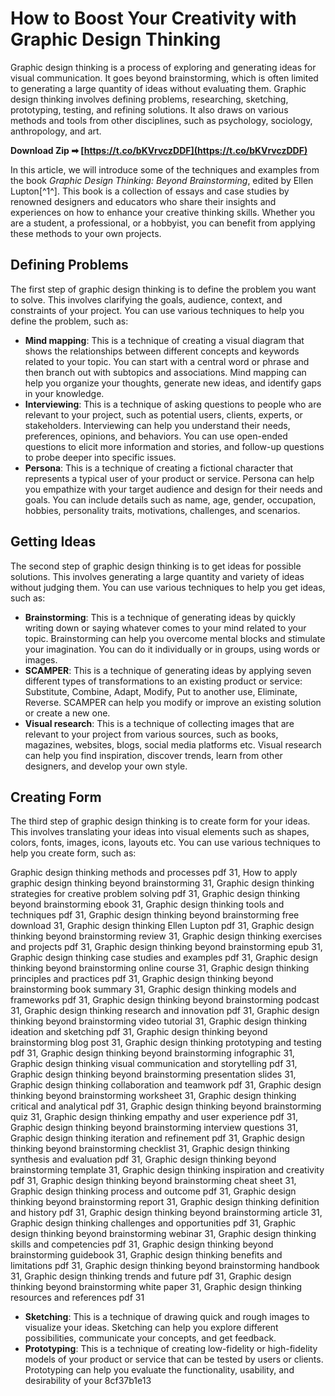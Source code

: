 # How to Boost Your Creativity with Graphic Design Thinking
 
Graphic design thinking is a process of exploring and generating ideas for visual communication. It goes beyond brainstorming, which is often limited to generating a large quantity of ideas without evaluating them. Graphic design thinking involves defining problems, researching, sketching, prototyping, testing, and refining solutions. It also draws on various methods and tools from other disciplines, such as psychology, sociology, anthropology, and art.
 
**Download Zip ➡ [https://t.co/bKVrvczDDF](https://t.co/bKVrvczDDF)**


 
In this article, we will introduce some of the techniques and examples from the book *Graphic Design Thinking: Beyond Brainstorming*, edited by Ellen Lupton[^1^]. This book is a collection of essays and case studies by renowned designers and educators who share their insights and experiences on how to enhance your creative thinking skills. Whether you are a student, a professional, or a hobbyist, you can benefit from applying these methods to your own projects.
 
## Defining Problems
 
The first step of graphic design thinking is to define the problem you want to solve. This involves clarifying the goals, audience, context, and constraints of your project. You can use various techniques to help you define the problem, such as:
 
- **Mind mapping**: This is a technique of creating a visual diagram that shows the relationships between different concepts and keywords related to your topic. You can start with a central word or phrase and then branch out with subtopics and associations. Mind mapping can help you organize your thoughts, generate new ideas, and identify gaps in your knowledge.
- **Interviewing**: This is a technique of asking questions to people who are relevant to your project, such as potential users, clients, experts, or stakeholders. Interviewing can help you understand their needs, preferences, opinions, and behaviors. You can use open-ended questions to elicit more information and stories, and follow-up questions to probe deeper into specific issues.
- **Persona**: This is a technique of creating a fictional character that represents a typical user of your product or service. Persona can help you empathize with your target audience and design for their needs and goals. You can include details such as name, age, gender, occupation, hobbies, personality traits, motivations, challenges, and scenarios.

## Getting Ideas
 
The second step of graphic design thinking is to get ideas for possible solutions. This involves generating a large quantity and variety of ideas without judging them. You can use various techniques to help you get ideas, such as:

- **Brainstorming**: This is a technique of generating ideas by quickly writing down or saying whatever comes to your mind related to your topic. Brainstorming can help you overcome mental blocks and stimulate your imagination. You can do it individually or in groups, using words or images.
- **SCAMPER**: This is a technique of generating ideas by applying seven different types of transformations to an existing product or service: Substitute, Combine, Adapt, Modify, Put to another use, Eliminate, Reverse. SCAMPER can help you modify or improve an existing solution or create a new one.
- **Visual research**: This is a technique of collecting images that are relevant to your project from various sources, such as books, magazines, websites, blogs, social media platforms etc. Visual research can help you find inspiration,
discover trends,
learn from other designers,
and develop your own style.

## Creating Form
 
The third step of graphic design thinking is to create form for your ideas. This involves translating your ideas into visual elements such as shapes, colors, fonts, images, icons, layouts etc. You can use various techniques to help you create form, such as:
 
Graphic design thinking methods and processes pdf 31,  How to apply graphic design thinking beyond brainstorming 31,  Graphic design thinking strategies for creative problem solving pdf 31,  Graphic design thinking beyond brainstorming ebook 31,  Graphic design thinking tools and techniques pdf 31,  Graphic design thinking beyond brainstorming free download 31,  Graphic design thinking Ellen Lupton pdf 31,  Graphic design thinking beyond brainstorming review 31,  Graphic design thinking exercises and projects pdf 31,  Graphic design thinking beyond brainstorming epub 31,  Graphic design thinking case studies and examples pdf 31,  Graphic design thinking beyond brainstorming online course 31,  Graphic design thinking principles and practices pdf 31,  Graphic design thinking beyond brainstorming book summary 31,  Graphic design thinking models and frameworks pdf 31,  Graphic design thinking beyond brainstorming podcast 31,  Graphic design thinking research and innovation pdf 31,  Graphic design thinking beyond brainstorming video tutorial 31,  Graphic design thinking ideation and sketching pdf 31,  Graphic design thinking beyond brainstorming blog post 31,  Graphic design thinking prototyping and testing pdf 31,  Graphic design thinking beyond brainstorming infographic 31,  Graphic design thinking visual communication and storytelling pdf 31,  Graphic design thinking beyond brainstorming presentation slides 31,  Graphic design thinking collaboration and teamwork pdf 31,  Graphic design thinking beyond brainstorming worksheet 31,  Graphic design thinking critical and analytical pdf 31,  Graphic design thinking beyond brainstorming quiz 31,  Graphic design thinking empathy and user experience pdf 31,  Graphic design thinking beyond brainstorming interview questions 31,  Graphic design thinking iteration and refinement pdf 31,  Graphic design thinking beyond brainstorming checklist 31,  Graphic design thinking synthesis and evaluation pdf 31,  Graphic design thinking beyond brainstorming template 31,  Graphic design thinking inspiration and creativity pdf 31,  Graphic design thinking beyond brainstorming cheat sheet 31,  Graphic design thinking process and outcome pdf 31,  Graphic design thinking beyond brainstorming report 31,  Graphic design thinking definition and history pdf 31,  Graphic design thinking beyond brainstorming article 31,  Graphic design thinking challenges and opportunities pdf 31,  Graphic design thinking beyond brainstorming webinar 31,  Graphic design thinking skills and competencies pdf 31,  Graphic design thinking beyond brainstorming guidebook 31,  Graphic design thinking benefits and limitations pdf 31,  Graphic design thinking beyond brainstorming handbook 31,  Graphic design thinking trends and future pdf 31,  Graphic design thinking beyond brainstorming white paper 31,  Graphic design thinking resources and references pdf 31

- **Sketching**: This is a technique of drawing quick and rough images to visualize your ideas. Sketching can help you explore different possibilities,
communicate your concepts,
and get feedback.
- **Prototyping**: This is a technique of creating low-fidelity or high-fidelity models of your product or service that can be tested by users or clients. Prototyping can help you evaluate the functionality,
usability,
and desirability of your 8cf37b1e13


